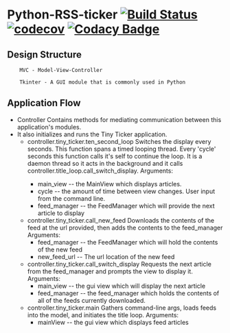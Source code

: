 # Python-RSS-ticker [![Build Status](https://travis-ci.org/int-thumbWar-1-2-3-4/Python-RSS-ticker.svg?branch=development)](https://travis-ci.org/int-thumbWar-1-2-3-4/Python-RSS-ticker) [![codecov](https://codecov.io/gh/int-thumbWar-1-2-3-4/Python-RSS-ticker/branch/development/graph/badge.svg)](https://codecov.io/gh/int-thumbWar-1-2-3-4/Python-RSS-ticker) [![Codacy Badge](https://api.codacy.com/project/badge/Grade/cfada09b278548a082e369a17001880c)](https://app.codacy.com/gh/int-thumbWar-1-2-3-4/Python-RSS-ticker?utm_source=github.com&utm_medium=referral&utm_content=int-thumbWar-1-2-3-4/Python-RSS-ticker&utm_campaign=Badge_Grade_Dashboard)

## Design Structure
        MVC - Model-View-Controller

        Tkinter - A GUI module that is commonly used in Python

## Application Flow 
 
   - Controller Contains methods for mediating communication between this application's modules. 
   - It also initializes and runs the Tiny Ticker application.
       - controller.tiny_ticker.ten_second_loop
            Switches the display every <cycle> seconds. This function spans a timed looping thread. Every 'cycle' seconds this
            function calls it's self to continue the loop. It is a daemon thread so it acts in the background and it calls
            controller.title_loop.call_switch_display.
       Arguments:
            - main_view -- the MainView which displays articles.
            - cycle -- the amount of time between view changes. User input from the command line.
            - feed_manager -- the FeedManager which will provide the next article to display
       - controller.tiny_ticker.call_new_feed
            Downloads the contents of the feed at the url provided, then adds the contents to the feed_manager
       Arguments:
            - feed_manager -- the FeedManager which will hold the contents of the new feed
            - new_feed_url -- The url location of the new feed
       - controller.tiny_ticker.call_switch_display
            Requests the next article from the feed_manager and prompts the view to display it.
       Arguments:
           - main_view -- the gui view which will display the next article
           - feed_manager -- the feed_manager which holds the contents of all of the feeds currently downloaded.
       - controller.tiny_ticker.main
            Gathers command-line args, loads feeds into the model, and initiates the title loop.
       Arguments:
            - mainView -- the gui view which displays feed articles
       